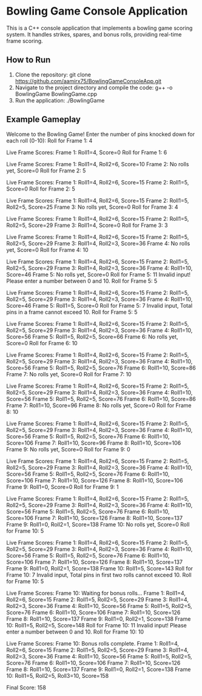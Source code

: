 # Bowling Game Console Application

This is a C++ console application that implements a bowling game scoring system. It handles strikes, spares, and bonus rolls, providing real-time frame scoring.

## How to Run
1. Clone the repository:
    git clone https://github.com/aamirx75/BowlingGameConsoleApp.git
3. Navigate to the project directory and compile the code:
    g++ -o BowlingGame BowlingGame.cpp
4. Run the application:
   ./BowlingGame
   
## Example Gameplay
Welcome to the Bowling Game!
Enter the number of pins knocked down for each roll (0-10):
Roll for Frame 1: 4

Live Frame Scores:
Frame 1: Roll1=4, Score=0
Roll for Frame 1: 6

Live Frame Scores:
Frame 1: Roll1=4, Roll2=6, Score=10
Frame 2: No rolls yet, Score=0
Roll for Frame 2: 5

Live Frame Scores:
Frame 1: Roll1=4, Roll2=6, Score=15
Frame 2: Roll1=5, Score=0
Roll for Frame 2: 5

Live Frame Scores:
Frame 1: Roll1=4, Roll2=6, Score=15
Frame 2: Roll1=5, Roll2=5, Score=25
Frame 3: No rolls yet, Score=0
Roll for Frame 3: 4

Live Frame Scores:
Frame 1: Roll1=4, Roll2=6, Score=15
Frame 2: Roll1=5, Roll2=5, Score=29
Frame 3: Roll1=4, Score=0
Roll for Frame 3: 3

Live Frame Scores:
Frame 1: Roll1=4, Roll2=6, Score=15
Frame 2: Roll1=5, Roll2=5, Score=29
Frame 3: Roll1=4, Roll2=3, Score=36
Frame 4: No rolls yet, Score=0
Roll for Frame 4: 10

Live Frame Scores:
Frame 1: Roll1=4, Roll2=6, Score=15
Frame 2: Roll1=5, Roll2=5, Score=29
Frame 3: Roll1=4, Roll2=3, Score=36
Frame 4: Roll1=10, Score=46
Frame 5: No rolls yet, Score=0
Roll for Frame 5: 11
Invalid input! Please enter a number between 0 and 10.
Roll for Frame 5: 5

Live Frame Scores:
Frame 1: Roll1=4, Roll2=6, Score=15
Frame 2: Roll1=5, Roll2=5, Score=29
Frame 3: Roll1=4, Roll2=3, Score=36
Frame 4: Roll1=10, Score=46
Frame 5: Roll1=5, Score=0
Roll for Frame 5: 7
Invalid input, Total pins in a frame cannot exceed 10.
Roll for Frame 5: 5

Live Frame Scores:
Frame 1: Roll1=4, Roll2=6, Score=15
Frame 2: Roll1=5, Roll2=5, Score=29
Frame 3: Roll1=4, Roll2=3, Score=36
Frame 4: Roll1=10, Score=56
Frame 5: Roll1=5, Roll2=5, Score=66
Frame 6: No rolls yet, Score=0
Roll for Frame 6: 10

Live Frame Scores:
Frame 1: Roll1=4, Roll2=6, Score=15
Frame 2: Roll1=5, Roll2=5, Score=29
Frame 3: Roll1=4, Roll2=3, Score=36
Frame 4: Roll1=10, Score=56
Frame 5: Roll1=5, Roll2=5, Score=76
Frame 6: Roll1=10, Score=86
Frame 7: No rolls yet, Score=0
Roll for Frame 7: 10

Live Frame Scores:
Frame 1: Roll1=4, Roll2=6, Score=15
Frame 2: Roll1=5, Roll2=5, Score=29
Frame 3: Roll1=4, Roll2=3, Score=36
Frame 4: Roll1=10, Score=56
Frame 5: Roll1=5, Roll2=5, Score=76
Frame 6: Roll1=10, Score=86
Frame 7: Roll1=10, Score=96
Frame 8: No rolls yet, Score=0
Roll for Frame 8: 10

Live Frame Scores:
Frame 1: Roll1=4, Roll2=6, Score=15
Frame 2: Roll1=5, Roll2=5, Score=29
Frame 3: Roll1=4, Roll2=3, Score=36
Frame 4: Roll1=10, Score=56
Frame 5: Roll1=5, Roll2=5, Score=76
Frame 6: Roll1=10, Score=106
Frame 7: Roll1=10, Score=96
Frame 8: Roll1=10, Score=106
Frame 9: No rolls yet, Score=0
Roll for Frame 9: 0

Live Frame Scores:
Frame 1: Roll1=4, Roll2=6, Score=15
Frame 2: Roll1=5, Roll2=5, Score=29
Frame 3: Roll1=4, Roll2=3, Score=36
Frame 4: Roll1=10, Score=56
Frame 5: Roll1=5, Roll2=5, Score=76
Frame 6: Roll1=10, Score=106
Frame 7: Roll1=10, Score=126
Frame 8: Roll1=10, Score=106
Frame 9: Roll1=0, Score=0
Roll for Frame 9: 1

Live Frame Scores:
Frame 1: Roll1=4, Roll2=6, Score=15
Frame 2: Roll1=5, Roll2=5, Score=29
Frame 3: Roll1=4, Roll2=3, Score=36
Frame 4: Roll1=10, Score=56
Frame 5: Roll1=5, Roll2=5, Score=76
Frame 6: Roll1=10, Score=106
Frame 7: Roll1=10, Score=126
Frame 8: Roll1=10, Score=137
Frame 9: Roll1=0, Roll2=1, Score=138
Frame 10: No rolls yet, Score=0
Roll for Frame 10: 5

Live Frame Scores:
Frame 1: Roll1=4, Roll2=6, Score=15
Frame 2: Roll1=5, Roll2=5, Score=29
Frame 3: Roll1=4, Roll2=3, Score=36
Frame 4: Roll1=10, Score=56
Frame 5: Roll1=5, Roll2=5, Score=76
Frame 6: Roll1=10, Score=106
Frame 7: Roll1=10, Score=126
Frame 8: Roll1=10, Score=137
Frame 9: Roll1=0, Roll2=1, Score=138
Frame 10: Roll1=5, Score=143
Roll for Frame 10: 7
Invalid input, Total pins in first two rolls cannot exceed 10.
Roll for Frame 10: 5

Live Frame Scores:
Frame 10: Waiting for bonus rolls...
Frame 1: Roll1=4, Roll2=6, Score=15
Frame 2: Roll1=5, Roll2=5, Score=29
Frame 3: Roll1=4, Roll2=3, Score=36
Frame 4: Roll1=10, Score=56
Frame 5: Roll1=5, Roll2=5, Score=76
Frame 6: Roll1=10, Score=106
Frame 7: Roll1=10, Score=126
Frame 8: Roll1=10, Score=137
Frame 9: Roll1=0, Roll2=1, Score=138
Frame 10: Roll1=5, Roll2=5, Score=148
Roll for Frame 10: 11
Invalid input! Please enter a number between 0 and 10.
Roll for Frame 10: 10

Live Frame Scores:
Frame 10: Bonus rolls complete.
Frame 1: Roll1=4, Roll2=6, Score=15
Frame 2: Roll1=5, Roll2=5, Score=29
Frame 3: Roll1=4, Roll2=3, Score=36
Frame 4: Roll1=10, Score=56
Frame 5: Roll1=5, Roll2=5, Score=76
Frame 6: Roll1=10, Score=106
Frame 7: Roll1=10, Score=126
Frame 8: Roll1=10, Score=137
Frame 9: Roll1=0, Roll2=1, Score=138
Frame 10: Roll1=5, Roll2=5, Roll3=10, Score=158

Final Score: 158
